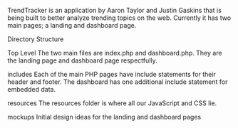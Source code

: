 TrendTracker is an application by Aaron Taylor and Justin Gaskins that is being built
to better analyze trending topics on the web. Currently it has two main pages; a landing and
dashboard page.

Directory Structure

Top Level
The two main files are index.php and dashboard.php. They are the landing page
and dashboard page respectfully.

includes
Each of the main PHP pages have include statements
for their header and footer. The dashboard has one additional include statement
for embedded data.

resources
The resources folder is where all our JavaScript and CSS lie.

mockups
Initial design ideas for the landing and dashboard pages
